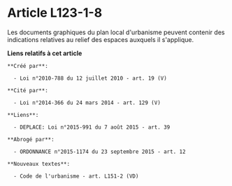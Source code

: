 # Article L123-1-8

Les documents graphiques du plan local d'urbanisme peuvent contenir des  indications relatives au relief des espaces auxquels
il s'applique.

**Liens relatifs à cet article**

	**Créé par**:

	  - Loi n°2010-788 du 12 juillet 2010 - art. 19 (V)

	**Cité par**:

	  - Loi n°2014-366 du 24 mars 2014 - art. 129 (V)

	**Liens**:

	  - DEPLACE: Loi n°2015-991 du 7 août 2015 - art. 39

	**Abrogé par**:

	  - ORDONNANCE n°2015-1174 du 23 septembre 2015 - art. 12

	**Nouveaux textes**:

	  - Code de l'urbanisme - art. L151-2 (VD)
